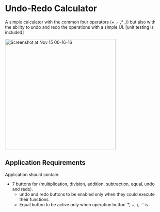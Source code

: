 # Undo-Redo Calculator
A simple calculator with the common four operators (+ ,- ,* ,/) but also with the ability to undo and redo the operations with a simple UI. [unit testing is included]


<img width="365" alt="Screenshot at Nov 15 00-16-16" src="https://user-images.githubusercontent.com/36597057/68900778-3877db80-073d-11ea-9b54-17be6f9f9fb1.png">


## Application Requirements
Application should contain:
- 7 buttons for (multiplication, division, addition, subtraction, equal, undo and redo).
  - undo and redo buttons to be enabled only when they could execute their functions.
  - Equal button to be active only when operation button ‘*, +, /, -‘ is selected and text field is not
empty.
  - Selecting any operation button ‘*, +, /, -’ should deselect all of the other operations buttons.
- Text field that accepts numbers only which is the second operand in all operation performed as the
first operand would be the last result value that is initially equals zero.
- Label to show the result of the operations.
- Flow layout collection view with a cell contains only a bordered Label to show the history of the
operations performed, cell should fit the label with a little padding.
And do the following:
- User should select the needed operation ‘ex: +’ then enters the second operand in the text field ‘ex:
5’ then tap on equal to perform that operation on the first operand that has initial value of zero.
- Once the operation is done
  - Result label should have the operation result ‘ex: 5’.
  - Text field to be empty.
  - Operation button to be deselected.
  - Collection view to add an item of the operation done ‘ex: + 5’ in the first index.
- Collection view cell selection should undo this operation, considering point 1&2 check the below
  sequence example
  - result = 25.
  - user select ‘+ 5’ item from collection view.
  - result should equal 20.
- Undo and Redo buttons to perform undo redo actions on the previously performed operations,
considering point 1&2 check the below sequence example
  - result = 25 and last two operations in sequence were ‘+ 2’ then ‘*5’.
  - undo twice should make result equals 3.
  - Redo should make result equals 5.
  - add 3 ‘+3’ result equals 8.
  - undo 4 times would make result equals 25 again
  